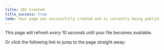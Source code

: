 ```yaml
---
title: 201 Created
title_success: true
lede: Your page was successfully created and is currently being published.
---
```


This page will refresh *every 10 seconds* until your file becomes available.

Or click the following link to jump to the page straight away:

<strong id="target-url"></strong>

<script>
    let getParameterByName = name => {
        const regex = RegExp(`[?&]${name}=([^&]*)`).exec(window.location.search);
        return regex && decodeURIComponent(regex[1].replace(/\+/g, " "));
    };

    let targetURL = getParameterByName("query")
        ? getParameterByName("query") : getParameterByName("q")
        ? getParameterByName("q") : getParameterByName("t")
        ? getParameterByName("t") : null;

    if (targetURL) {
        function targetURLCheck() {
            fetch(targetURL + "?q=" + (+ new Date()))
                .then(function(response) {
                    let targetURL = response.url.split('?q=')[0];
                    document.querySelector('#target-url').innerHTML = '<a href="' + targetURL + '">' + targetURL + '</a>';
                    console.log("Checking … " + targetURL);
                    if (response.status == 200) {
                        window.location.href = targetURL;
                    }
                    else {
                        console.log("Returned failing response … " + response.status);
                    }
                });
            setTimeout(targetURLCheck, 10000);
        }
        targetURLCheck();
        setTimeout(targetURLCheck, 10000);
    }

    let title = document.querySelector(".title");
    let titleText = title.innerHTML;
    let dots;
    let inputCheck = setInterval(() => {
        dots = (title.innerHTML.match(/\./g) || []).length;
        if (dots == 3) {
            title.innerHTML = titleText;
        }
        else {
            dots++;
            title.innerHTML = titleText + (".").repeat(dots);
        }
    }, 1000);
</script>
